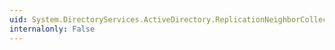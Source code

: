 ```yaml
---
uid: System.DirectoryServices.ActiveDirectory.ReplicationNeighborCollection.CopyTo(System.DirectoryServices.ActiveDirectory.ReplicationNeighbor[],System.Int32)
internalonly: False
---
```

